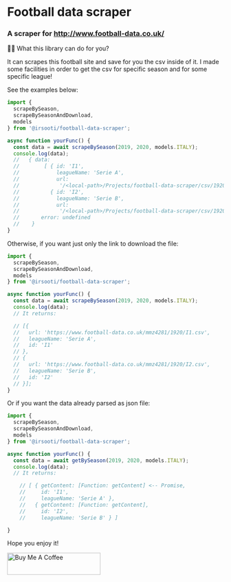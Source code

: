 # Football data scraper

### A scraper for http://www.football-data.co.uk/

🤷‍♂️ What this library can do for you?

It can scrapes this football site and save for you the csv inside of it.
I made some facilities in order to get the csv for specific season and for some specific league!

See the examples below:

```js
import {
  scrapeBySeason,
  scrapeBySeasonAndDownload,
  models
} from '@irsooti/football-data-scraper';

async function yourFunc() {
  const data = await scrapeBySeason(2019, 2020, models.ITALY);
  console.log(data);
  //   { data:
  //        [ { id: 'I1',
  //            leagueName: 'Serie A',
  //            url:
  //             '/<local-path>/Projects/football-data-scraper/csv/1920/I1.csv' },
  //          { id: 'I2',
  //            leagueName: 'Serie B',
  //            url:
  //             '/<local-path>/Projects/football-data-scraper/csv/1920/I2.csv' } ],
  //       error: undefined 
  //    }
}
```

Otherwise, if you want just only the link to download the file:

```js
import {
  scrapeBySeason,
  scrapeBySeasonAndDownload,
  models
} from '@irsooti/football-data-scraper';

async function yourFunc() {
  const data = await scrapeBySeason(2019, 2020, models.ITALY);
  console.log(data);
  // It returns:

  // [{
  //   url: 'https://www.football-data.co.uk/mmz4281/1920/I1.csv',
  //   leagueName: 'Serie A',
  //   id: 'I1'
  // },
  // {
  //   url: 'https://www.football-data.co.uk/mmz4281/1920/I2.csv',
  //   leagueName: 'Serie B',
  //   id: 'I2'
  // }];
}
```

Or if you want the data already parsed as json file:

```js
import {
  scrapeBySeason,
  scrapeBySeasonAndDownload,
  models
} from '@irsooti/football-data-scraper';

async function yourFunc() {
  const data = await getBySeason(2019, 2020, models.ITALY);
  console.log(data);
  // It returns:

    // [ { getContent: [Function: getContent] <-- Promise,
    //     id: 'I1',
    //     leagueName: 'Serie A' },
    //   { getContent: [Function: getContent],
    //     id: 'I2',
    //     leagueName: 'Serie B' } ]

}
```

Hope you enjoy it!

<a href="https://www.buymeacoffee.com/r9RgtIF" target="_blank"><img src="https://cdn.buymeacoffee.com/buttons/default-red.png" alt="Buy Me A Coffee" style="height: 51px !important;width: 217px !important;" ></a>

